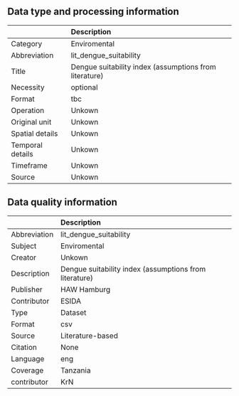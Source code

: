 ## Data type and processing information 

|                  | Description                                            |
|:-----------------|:-------------------------------------------------------|
| Category         | Enviromental                                           |
| Abbreviation     | lit_dengue_suitability                                 |
| Title            | Dengue suitability index (assumptions from literature) |
| Necessity        | optional                                               |
| Format           | tbc                                                    |
| Operation        | Unkown                                                 |
| Original unit    | Unkown                                                 |
| Spatial details  | Unkown                                                 |
| Temporal details | Unkown                                                 |
| Timeframe        | Unkown                                                 |
| Source           | Unkown                                                 |

## Data quality information 

|              | Description                                            |
|:-------------|:-------------------------------------------------------|
| Abbreviation | lit_dengue_suitability                                 |
| Subject      | Enviromental                                           |
| Creator      | Unkown                                                 |
| Description  | Dengue suitability index (assumptions from literature) |
| Publisher    | HAW Hamburg                                            |
| Contributor  | ESIDA                                                  |
| Type         | Dataset                                                |
| Format       | csv                                                    |
| Source       | Literature-based                                       |
| Citation     | None                                                   |
| Language     | eng                                                    |
| Coverage     | Tanzania                                               |
| contributor  | KrN                                                    |